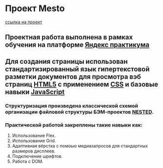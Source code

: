 # **Проект Mesto**
[ссылка на проект](https://chalaevemil.github.io/mesto/)

## Проектная работа выполнена в рамках обучения на платформе [Яндекс практикума](https://practicum.yandex.ru/)

## Для создания страницы использован стандартизированный язык гипертекстовой разметки документов для просмотра вэб страниц [HTML5](https://html.com/) c применением [CSS](https://css-tricks.com/) и базовые навыки [JavaScript](https://www.javascript.com/)

### Cтруктуризация произведена классической схемой организации файловой структуры БЭМ-проектов [NESTED](https://ru.bem.info/methodology/filestructure/#nested).

### Практической работой закреплены такие навыки как:
1. Использование Flex.
2. Использование Grid.
3. Адаптивная вёрстка с помоью медиазапросов для стандартных размеров дисплеев.
4. Подключение шрифтов.
5. Работа с DOM.
